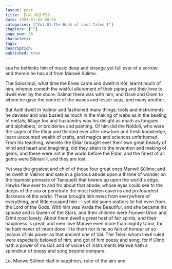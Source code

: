 ```yaml
---
layout: post
title: 【Vol.01】P56.
date: 1983-01-01 00:56
categories: ["Vol.01 The Book of Lost Tales I"]
chapters: [""]
page_num: 56
characters: 
tags: 
description: 
published: true
---
```


<p style="text-indent: 0;">
sea he bethinks him of music deep and strange yet full ever of a sorrow: and therein he has aid from Manwë Súlimo.
</p>

The Solosimpi, what time the Elves came and dwelt in Kôr, learnt much of him, whence cometh the wistful allurement of their piping and their love to dwell ever by the shore. Salmar there was with him, and Ossë and Ónen to whom he gave the control of the waves and lesser seas, and many another.

But Aulë dwelt in Valinor and fashioned many things; tools and instruments he devised and was busied as much in the making of webs as in the beating of metals; tillage too and husbandry was his delight as much as tongues and alphabets, or broideries and painting. Of him did the Noldoli, who were the sages of the Eldar and thirsted ever after new lore and fresh knowledge, learn uncounted wealth of crafts, and magics and sciences unfathomed. From his teaching, whereto the Eldar brought ever their own great beauty of mind and heart and imagining, did they attain to the invention and making of gems; and these were not in the world before the Eldar, and the finest of all gems were Silmarilli, and they are lost.

Yet was the greatest and chief of those four great ones Manwë Súlimo; and he dwelt in Valinor and sate in a glorious abode upon a throne of wonder on the topmost pinnacle of Taniquetil that towers up upon the world's edge. Hawks flew ever to and fro about that abode, whose eyes could see to the deeps of the sea or penetrate the most hidden caverns and profoundest darkness of the world. These brought him news from everywhere of everything, and little escaped him — yet did some matters lie hid even from the Lord of the Gods. With him was Varda the Beautiful, and she became his spouse and is Queen of the Stars, and their children were Fionwë-Úrion and Erinti most lovely. About them dwell a great host of fair spirits, and their happiness is great; and men love Manwë even more than mighty Ulmo, for he hath never of intent done ill to them nor is he so fain of honour or so jealous of his power as that ancient one of Vai. The Teleri whom Inwë ruled were especially beloved of him, and got of him poesy and song; for if Ulmo hath a power of musics and of voices of instruments Manwë hath a splendour of poesy and song beyond compare.

Lo, Manwë Súlimo clad in sapphires, ruler of the airs and

